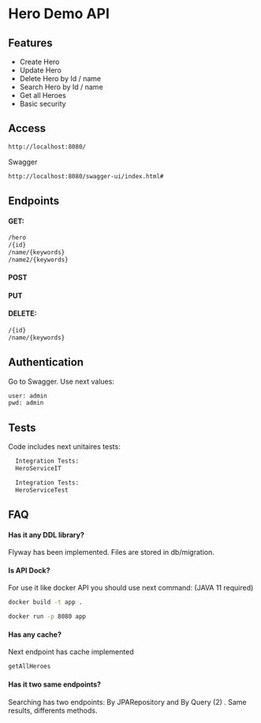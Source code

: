 
# Hero Demo API


## Features

- Create Hero
- Update Hero
- Delete Hero by Id / name
- Search Hero by Id / name
- Get all Heroes
- Basic security

## Access


```bash
http://localhost:8080/
```

Swagger
 
```bash
http://localhost:8080/swagger-ui/index.html#
```

## Endpoints
#### GET:
```bash
/hero 
/{id}
/name/{keywords}
/name2/{keywords}
```
#### POST
#### PUT
#### DELETE:
```bash
/{id}
/name/{keywords}
```
## Authentication


Go to Swagger. Use next values: 
```bash
user: admin
pwd: admin
```

## Tests

Code includes next unitaires tests:

```bash
  Integration Tests:
  HeroServiceIT
```

```bash
  Integration Tests:
  HeroServiceTest
```

## FAQ

#### Has it any DDL library?

Flyway has been implemented. Files are stored in db/migration.

#### Is API Dock?

For use it like docker API you should use next command:
(JAVA 11 required)
```bash
docker build -t app .

docker run -p 8080 app
```

#### Has any cache?

Next endpoint has cache implemented

```bash
getAllHeroes
```

#### Has it two same endpoints?

Searching has two endpoints: 
By JPARepository and By Query (2) . 
Same results, differents methods.

